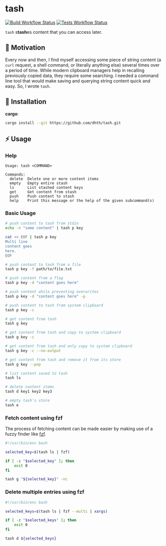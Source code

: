# tash

[![Build Workflow Status](https://img.shields.io/github/actions/workflow/status/dhth/tash/build.yml?style=flat-square)](https://github.com/dhth/tash/actions/workflows/build.yml)
[![Tests Workflow Status](https://img.shields.io/github/actions/workflow/status/dhth/tash/test.yml?style=flat-square&label=tests)](https://github.com/dhth/tash/actions/workflows/test.yml)

`tash` s**tash**es content that you can access later.

🤔 Motivation
---

Every now and then, I find myself accessing some piece of string content (a
`curl` request, a shell command, or literally anything else) several times over
a period of time. While modern clipboard managers help in recalling previously
copied data, they require some searching. I needed a command line tool that
would make saving and querying string content quick and easy. So, I wrote
`tash`.

💾 Installation
---

**cargo**:

```sh
cargo install --git https://github.com/dhth/tash.git
```

⚡️ Usage
---

### Help

```text
Usage: tash <COMMAND>

Commands:
  delete  Delete one or more content items
  empty   Empty entire stash
  ls      List stashed content keys
  get     Get content from stash
  push    Push content to stash
  help    Print this message or the help of the given subcommand(s)
```

### Basic Usage

```bash
# push content to tash from stdin
echo -n "some content" | tash p key

cat << EOF | tash p key
Multi line
content goes
here.
EOF

# push content to tash from a file
tash p key -f path/to/file.txt

# push content from a flag
tash p key -d "content goes here"

# push content while preventing overwrites
tash p key -d "content goes here" -p

# push content to tash from system clipboard
tash p key -c

# get content from tash
tash g key

# get content from tash and copy to system clipboard
tash g key -c

# get content from tash and only copy to system clipboard
tash g key -c --no-output

# get content from tash and remove it from its store
tash g key --pop

# list content saved to tash
tash ls

# delete content items
tash d key1 key2 key3

# empty tash's store
tash e
```

### Fetch content using fzf

The process of fetching content can be made easier by making use of a fuzzy
finder like [fzf](https://github.com/junegunn/fzf).

```bash
#!/usr/bin/env bash

selected_key=$(tash ls | fzf)

if [ -z "$selected_key" ]; then
    exit 0
fi

tash g "${selected_key}" -nc
```

### Delete multiple entries using fzf

```bash
#!/usr/bin/env bash

selected_keys=$(tash ls | fzf --multi | xargs)

if [ -z "$selected_keys" ]; then
    exit 0
fi

tash d ${selected_keys}
```

